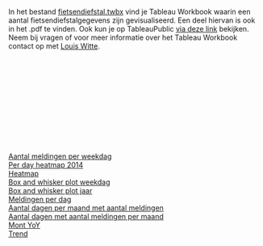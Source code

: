 In het bestand [fietsendiefstal.twbx](./fietsendiefstal.twbx) vind je Tableau Workbook waarin een aantal fietsendiefstalgegevens zijn gevisualiseerd. Een deel hiervan is ook in het .pdf te vinden.
Ook kun je op TableauPublic [via deze link](https://public.tableau.com/profile/louiswitte#!/vizhome/FietsenDiefstal/buurtstraat) bekijken.    
Neem bij vragen of voor meer informatie over het Tableau Workbook contact op met [Louis Witte](mailto:a.p.witte@provinciegroningen.nl).

[](https://public.tableau.com/profile/louiswitte#!/vizhome/FietsenDiefstal/Pleegduur)    
[](https://public.tableau.com/profile/louiswitte#!/vizhome/FietsenDiefstal/Buurt)    
[](https://public.tableau.com/profile/louiswitte#!/vizhome/FietsenDiefstal/buurtstraat)    
[](https://public.tableau.com/profile/louiswitte#!/vizhome/FietsenDiefstal/straatbuurt)    
[](https://public.tableau.com/profile/louiswitte#!/vizhome/FietsenDiefstal/PostCode)    
[](https://public.tableau.com/profile/louiswitte#!/vizhome/FietsenDiefstal/Temperatuur)    
[](https://public.tableau.com/profile/louiswitte#!/vizhome/FietsenDiefstal/Projecten)    
[](https://public.tableau.com/profile/louiswitte#!/vizhome/FietsenDiefstal/DuurTabel)    
[](https://public.tableau.com/profile/louiswitte#!/vizhome/FietsenDiefstal/PDuurCumLog)    
[](https://public.tableau.com/profile/louiswitte#!/vizhome/FietsenDiefstal/PDLang)    
[](https://public.tableau.com/profile/louiswitte#!/vizhome/FietsenDiefstal/PDPerWeekdag)    
[Aantal meldingen per weekdag](https://public.tableau.com/profile/louiswitte#!/vizhome/FietsenDiefstal/PDWeekdag)    
[Per day heatmap 2014](https://public.tableau.com/profile/louiswitte#!/vizhome/FietsenDiefstal/PerDayHeatMap)       
[Heatmap](https://public.tableau.com/profile/louiswitte#!/vizhome/FietsenDiefstal/Heatmap)     
[Box and whisker plot weekdag](https://public.tableau.com/profile/louiswitte#!/vizhome/FietsenDiefstal/BWweekdag)     
[Box and whisker plot jaar](https://public.tableau.com/profile/louiswitte#!/vizhome/FietsenDiefstal/BWjaar)    
[Meldingen per dag](https://public.tableau.com/profile/louiswitte#!/vizhome/FietsenDiefstal/Meldingdag)     
[Aantal dagen per maand met aantal meldingen](https://public.tableau.com/profile/louiswitte#!/vizhome/FietsenDiefstal/DagenMetMeldingen)    
[Aantal dagen met aantal meldingen per maand](https://public.tableau.com/profile/louiswitte#!/vizhome/FietsenDiefstal/Meldingenpdpm)    
[Mont YoY](https://public.tableau.com/profile/louiswitte#!/vizhome/FietsenDiefstal/MonthYoY)    
[Trend](https://public.tableau.com/profile/louiswitte#!/vizhome/FietsenDiefstal/Trend)    
